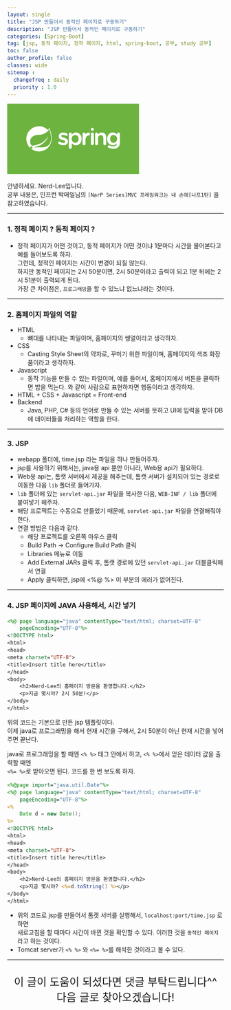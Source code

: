```yaml
---
layout: single
title: "JSP 만들어서 동적인 페이지로 구동하기"
description: "JSP 만들어서 동적인 페이지로 구동하기"
categories: [Spring-Boot]
tag: [jsp, 동적 페이지, 정적 페이지, html, spring-boot, 공부, study 공부]
toc: false
author_profile: false
classes: wide
sitemap :
  changefreq : daily
  priority : 1.0
---
```


![](/assets/img/etc/javaspring.png)

안녕하세요. Nerd-Lee입니다.<br>
공부 내용은, 인프런 박매일님의
`[NarP Series]MVC 프레임워크는 내 손에[나프1탄]` 을 참고하였습니다.

---

### 1. 정적 페이지 ? 동적 페이지 ?

- 정적 페이지가 어떤 것이고, 동적 페이지가 어떤 것이냐
1분마다 시간을 물어본다고 예를 들어보도록 하자.<br>
그런데, 정적인 페이지는 시간이 변경이 되질 않는다.<br>
하지만 동적인 페이지는 2시 50분이면, 2시 50분이라고 출력이 되고 1분 뒤에는 2시 51분이 출력되게 된다.<br>
가장 큰 차이점은, `프로그래밍`을 할 수 있느냐 없느냐라는 것이다.

---

### 2. 홈페이지 파일의 역할

- HTML
	- 뼈대를 나타내는 파일이며, 홈페이지의 쌩얼이라고 생각하자.
- CSS
	- Casting Style Sheet의 약자로, 꾸미기 위한 파일이며, 홈페이지의 색조 화장품이라고 생각하자.
- Javascript
	- 동작 기능을 만들 수 있는 파일이며, 예를 들어서, 홈페이지에서 버튼을 클릭하면 밥을 먹는다. 와 같이 사람으로 표현하자면 행동이라고 생각하자.
- HTML + CSS + Javascript = Front-end
- Backend
	- Java, PHP, C# 등의 언어로 만들 수 있는 서버를 뜻하고 UI에 입력을 받아 DB에 데이터들을 처리하는 역할을 한다.

---

### 3. JSP

- webapp 폴더에, time.jsp 라는 파일을 하나 만들어주자.
- jsp를 사용하기 위해서는, java용 api 뿐만 아니라, Web용 api가 필요하다.
- Web용 api는, 톰캣 서버에서 제공을 해주는데, 톰캣 서버가 설치되어 있는 경로로 이동한 다음 `lib` 폴더로 들어가자.
- `lib` 폴더에 있는 `servlet-api.jar` 파일을 복사한 다음, `WEB-INF / lib` 폴더에 붙여넣기 해주자.
- 해당 프로젝트는 수동으로 만들었기 때문에, `servlet-api.jar` 파일을 연결해줘야 한다.
- 연결 방법은 다음과 같다.
	- 해당 프로젝트를 오른쪽 마우스 클릭
	- Build Path -> Configure Build Path 클릭
	- Libraries 메뉴로 이동
	- Add External JARs 클릭 후, 톰캣 경로에 있던 `servlet-api.jar` 더블클릭해서 연결
	- Apply 클릭하면, jsp에 <%@ %> 이 부분의 에러가 없어진다.

---

### 4. JSP 페이지에 JAVA 사용해서, 시간 넣기

```jsp
<%@ page language="java" contentType="text/html; charset=UTF-8"
	pageEncoding="UTF-8"%>
<!DOCTYPE html>
<html>
<head>
<meta charset="UTF-8">
<title>Insert title here</title>
</head>
<body>
	<h2>Nerd-Lee의 홈페이지 방문을 환영합니다.</h2>
	<p>지금 몇시야? 2시 50분!</p>
</body>
</html>
```

위의 코드는 기본으로 만든 jsp 템플릿이다.<br>
이제 java로 프로그래밍을 해서 현재 시간을 구해서, 2시 50분이 아닌 현재 시간을 넣어주면 끝난다.

java로 프로그래밍을 할 때엔 `<% %>` 태그 안에서 하고, `<% %>`에서 얻은 데이터 값을 출력할 때엔<br>
`<%= %>`로 받아오면 된다. 코드를 한 번 보도록 하자.

```jsp
<%@page import="java.util.Date"%>
<%@ page language="java" contentType="text/html; charset=UTF-8"
	pageEncoding="UTF-8"%>
<%
	Date d = new Date();
%>
<!DOCTYPE html>
<html>
<head>
<meta charset="UTF-8">
<title>Insert title here</title>
</head>
<body>
	<h2>Nerd-Lee의 홈페이지 방문을 환영합니다.</h2>
	<p>지금 몇시야? <%=d.toString() %></p>
</body>
</html>
```

- 위의 코드로 jsp를 만들어서 톰캣 서버를 실행해서, `localhost:port/time.jsp` 로 하면<br>
새로고침을 할 때마다 시간이 바뀐 것을 확인할 수 있다. 이러한 것을 `동적인 페이지`라고 하는 것이다.
- Tomcat server가 `<% %>` 와 `<%= %>`를 해석한 것이라고 볼 수 있다.

---

<br>

<div style="font-size:25px; text-align:center">
이 글이 도움이 되셨다면 댓글 부탁드립니다^^<br>
다음 글로 찾아오겠습니다!

</div>
